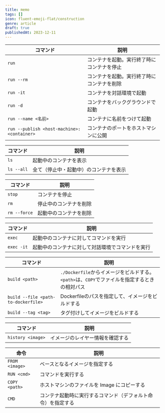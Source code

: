 ```yaml
---
title: memo
tags: []
icon: fluent-emoji-flat/construction
genre: article
draft: true
publishedAt: 2023-12-11
---
```


| コマンド                                   | 説明                                       |
| ------------------------------------------ | ------------------------------------------ |
| `run`                                      | コンテナを起動。実行終了時にコンテナを停止 |
| `run --rm`                                 | コンテナを起動。実行終了時にコンテナを削除 |
| `run -it`                                  | コンテナを対話環境で起動                   |
| `run -d`                                   | コンテナをバックグラウンドで起動           |
| `run --name <名前>`                        | コンテナに名前をつけて起動                 |
| `run --publish <host-machine>:<container>` | コンテナのポートをホストマシンに公開       |

| コマンド   | 説明                                   |
| ---------- | -------------------------------------- |
| `ls`       | 起動中のコンテナを表示                 |
| `ls --all` | 全て（停止中・起動中）のコンテナを表示 |

| コマンド     | 説明                   |
| ------------ | ---------------------- |
| `stop`       | コンテナを停止         |
| `rm`         | 停止中のコンテナを削除 |
| `rm --force` | 起動中のコンテナを削除 |

| コマンド   | 説明                                             |
| ---------- | ------------------------------------------------ |
| `exec`     | 起動中のコンテナに対してコマンドを実行           |
| `exec -it` | 起動中のコンテナに対して対話環境でコマンドを実行 |

| コマンド                            | 説明                                                                                         |
| ----------------------------------- | -------------------------------------------------------------------------------------------- |
| `build <path>`                      | `./Dockerfile`からイメージをビルドする。`<path>`は、`COPY`でファイルを指定するときの相対パス |
| `build --file <path-to-dockerfile>` | Dockerfileのパスを指定して、イメージをビルドする                                             |
| `build --tag <tag>`                 | タグ付けしてイメージをビルドする                                                             |

| コマンド          | 説明                             |
| ----------------- | -------------------------------- |
| `history <image>` | イメージのレイヤー情報を確認する |

| 命令           | 説明                                                         |
| -------------- | ------------------------------------------------------------ |
| `FROM <image>` | ベースとなるイメージを指定する                               |
| `RUN <cmd>`    | コマンドを実行する                                           |
| `COPY <path>`  | ホストマシンのファイルを Image にコピーする                  |
| `CMD`          | コンテナ起動時に実行するコマンド（デフォルト命令）を指定する |
